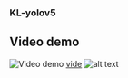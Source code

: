 ### KL-yolov5
## Video demo
![[Video demo](https://img.youtube.com/vi/IFS3w3ZVx44/0.jpg)](https://www.youtube.com/watch?v=IFS3w3ZVx44)
[vide](https://img.youtube.com/vi/IFS3w3ZVx44/0.jpg)
![alt text](https://img.youtube.com/vi/IFS3w3ZVx44/0.jpg)
